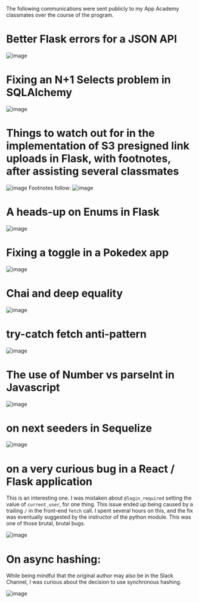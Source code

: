 The following communications were sent publicly to my App Academy classmates over the course of the program.

# Better Flask errors for a JSON API
![image](flask-json.JPG)

# Fixing an N+1 Selects problem in SQLAlchemy
![image](n+1-selects.JPG)

# Things to watch out for in the implementation of S3 presigned link uploads in Flask, with footnotes, after assisting several classmates
![image](s3.JPG)
Footnotes follow:
![image](s3-footnotes.JPG)

# A heads-up on Enums in Flask
![image](enum.JPG)

# Fixing a toggle in a Pokedex app
![image](poor-mewtwo.JPG)

# Chai and deep equality
![image](mocha-chai.JPG)

# try-catch fetch anti-pattern
![image](fetch-try-catch.JPG)

# The use of Number vs parseInt in Javascript
![image](number-vs-parseint.JPG)

# on next seeders in Sequelize
![image](sequelize-nested-seeds.JPG)

# on a very curious bug in a React / Flask application
This is an interesting one. I was mistaken about `@login_required` setting the value of `current_user`, for one thing. This issue ended up being caused by a trailing `/` in the front-end `fetch` call. I spent several hours on this, and the fix was eventually suggested by the instructor of the python module. This was one of those brutal, brutal bugs.

![image](the-missing-slash.JPG)

# On async hashing:
While being mindful that the original author may also be in the Slack Channel, I was curious about the decision to use synchronous hashing.

![image](async-hashing.JPG)
